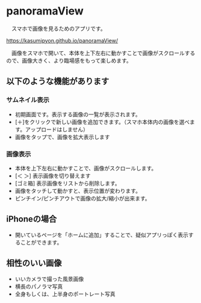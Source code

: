 # panoramaView

　スマホで画像を見るためのアプリです。

https://kasumipyon.github.io/panoramaView/

　画像をスマホで開いて、本体を上下左右に動かすことで画像がスクロールするので、画像大きく、より臨場感をもって楽しめます。

## 以下のような機能があります
### サムネイル表示
* 初期画面です。表示する画像の一覧が表示されます。
* [＋]をクリックで新しい画像を追加できます。（スマホ本体内の画像を選べます。アップロードはしません）
* 画像をタップで、画像を拡大表示します
### 画像表示
* 本体を上下左右に動かすことで、画像がスクロールします。
* [＜ ＞] 表示画像を切り替えます
* [ゴミ箱] 表示画像をリストから削除します。
* 画像をタッチして動かすと、表示位置が変わります。
* ピンチイン/ピンチアウトで画像の拡大/縮小が出来ます。

## iPhoneの場合
* 開いているページを「ホームに追加」することで、疑似アプリっぽく表示することができます。

## 相性のいい画像
* いいカメラで撮った風景画像
* 横長のパノラマ写真
* 全身もしくは、上半身のポートレート写真
